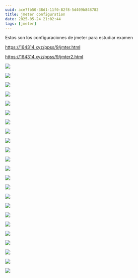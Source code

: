 ```yaml
---
uuid: ace7fb50-38d1-11f0-82f8-5d409b848782
title: jmeter configuration
date: 2025-05-24 21:02:44
tags: [jmeter]
---
```


Estos son los configuraciones de jmeter para estudiar examen 


https://164314.xyz/ppss/9/jmter.html 

https://164314.xyz/ppss/9/jmter2.html 


![](https://img.164314.xyz/2025/05/e328cc4a959ce1e2756a5fb38b15a774.png)

![](https://img.164314.xyz/2025/05/ed718861e7836f474775f1b1016979ab.png)

![](https://img.164314.xyz/2025/05/39a613d2e6006e3d98d85d3b26208f9f.png)

![](https://img.164314.xyz/2025/05/ee0a9e9bfb2b10b8f00016bc66e8d51f.png)

![](https://img.164314.xyz/2025/05/997f812ee045f78f94e8441fd6d67138.png)

![](https://img.164314.xyz/2025/05/3fb4847e8888e191889355f09b28dd7c.png)

![](https://img.164314.xyz/2025/05/44a10efda0c8876cb93aa5a871ee785e.png)

![](https://img.164314.xyz/2025/05/14b1c8e5e18c4e9f72102db528b93517.png)

![](https://img.164314.xyz/2025/05/b52342ae93a0c2b8dd760d09eab7292b.png)

![](https://img.164314.xyz/2025/05/7ee7d36458a837cc4dfbbf61e2ddcd75.png)

![](https://img.164314.xyz/2025/05/d9796cba88ec117ff32e9ca38103151b.png)

![](https://img.164314.xyz/2025/05/53a1d13e5e6f21bcde642fa252738ff6.png)

![](https://img.164314.xyz/2025/05/fc2a7226d4814c7060b14d1b2c229fdd.png)

![](https://img.164314.xyz/2025/05/2568e53efcf2e4b42738468b8935da52.png)

![](https://img.164314.xyz/2025/05/1de02552324ac05a0342e6327651254c.png)

![](https://img.164314.xyz/2025/05/b0ee9011f4fe8ddead877e6b8a685ec9.png)

![](https://img.164314.xyz/2025/05/7e4c0fdb6ca4dcbbe64a67364fc3bb69.png)

![](https://img.164314.xyz/2025/05/fbaf7e6c64421e6af50a56f33d427b65.png)

![](https://img.164314.xyz/2025/05/1780f64594db65e437b65f44fbb1e673.png)

![](https://img.164314.xyz/2025/05/7c59f8d28cd9f9a151265a0ca492d642.png)

![](https://img.164314.xyz/2025/05/87eb2c4cff4c3307c8f66088e7b3ce38.png)

![](https://img.164314.xyz/2025/05/e3a6d9be5a88569b9cc207b8ce576969.png)

![](https://img.164314.xyz/2025/05/0469a3dd832e5d37e81bd92c6975ccb2.png)
